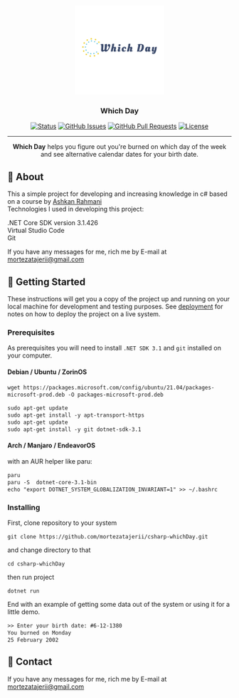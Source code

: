 <p align="center">
  <a href="" rel="noopener">
  <img width=200px height=200px src="images/logo_transparent.png" alt="Project logo"></a>
</p>

<h3 align="center">Which Day</h3>

<div align="center">

[![Status](https://img.shields.io/badge/status-active-success.svg)]()
[![GitHub Issues](https://img.shields.io/github/issues/kylelobo/The-Documentation-Compendium.svg)](https://github.com/kylelobo/The-Documentation-Compendium/issues)
[![GitHub Pull Requests](https://img.shields.io/github/issues-pr/kylelobo/The-Documentation-Compendium.svg)](https://github.com/kylelobo/The-Documentation-Compendium/pulls)
[![License](https://img.shields.io/badge/license-MIT-blue.svg)](/LICENSE)

</div>

---

<p align="center">
  <b>Which Day</b> helps you figure out you're burned on 
  which day of the week and see alternative calendar dates for your birth date.
</p>

## 🧐 About <a name = "about"></a>

This a simple project for developing and increasing knowledge in c# based on a course by <a href="https://github.com/ashkanRmk">Ashkan Rahmani</a>  
Technologies I used in developing this project:  
  
.NET Core SDK version 3.1.426  
Virtual Studio Code  
Git  
  
If you have any messages for me, rich me by E-mail at
<a href="mailto: mortezatajerii@gmail.com">mortezatajerii@gmail.com</a>

## 🏁 Getting Started <a name = "getting_started"></a>

These instructions will get you a copy of the project up and running on your local machine for development and testing purposes. See [deployment](#deployment) for notes on how to deploy the project on a live system.

### Prerequisites

As prerequisites you will need to install `.NET SDK 3.1` and `git` installed on your computer.

#### Debian / Ubuntu / ZorinOS
```
wget https://packages.microsoft.com/config/ubuntu/21.04/packages-microsoft-prod.deb -O packages-microsoft-prod.deb
```
```
sudo apt-get update
sudo apt-get install -y apt-transport-https
sudo apt-get update
sudo apt-get install -y git dotnet-sdk-3.1  

```
#### Arch / Manjaro / EndeavorOS
with an AUR helper like paru:
```
paru
paru -S  dotnet-core-3.1-bin
echo "export DOTNET_SYSTEM_GLOBALIZATION_INVARIANT=1" >> ~/.bashrc
```
### Installing

First, clone repository to your system

```
git clone https://github.com/mortezatajerii/csharp-whichDay.git
```

and change directory to that

```
cd csharp-whichDay
```
then run project
```
dotnet run
```
End with an example of getting some data out of the system or using it for a little demo.
```
>> Enter your birth date: #6-12-1380  
You burned on Monday  
25 February 2002   
```
    
## 🤝 Contact

If you have any messages for me, rich me by E-mail at
<a href="mailto: mortezatajerii@gmail.com">mortezatajerii@gmail.com</a>
